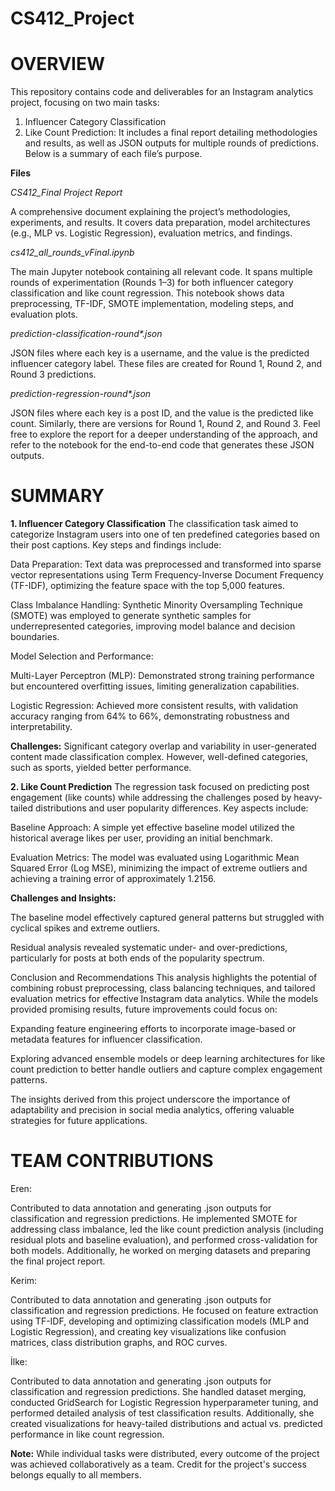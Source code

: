 # CS412_Project
# OVERVIEW
This repository contains code and deliverables for an Instagram analytics project, focusing on two main tasks:

1. Influencer Category Classification
2. Like Count Prediction:
It includes a final report detailing methodologies and results, as well as JSON outputs for multiple rounds of predictions. Below is a summary of each file’s purpose.

**Files**


_CS412_Final Project Report_

A comprehensive document explaining the project’s methodologies, experiments, and results. It covers data preparation, model architectures (e.g., MLP vs. Logistic Regression), evaluation metrics, and findings.


_cs412_all_rounds_vFinal.ipynb_

The main Jupyter notebook containing all relevant code. It spans multiple rounds of experimentation (Rounds 1–3) for both influencer category classification and like count regression. This notebook shows data preprocessing, TF-IDF, SMOTE implementation, modeling steps, and evaluation plots.


_prediction-classification-round*.json_

JSON files where each key is a username, and the value is the predicted influencer category label. These files are created for Round 1, Round 2, and Round 3 predictions.


_prediction-regression-round*.json_

JSON files where each key is a post ID, and the value is the predicted like count. Similarly, there are versions for Round 1, Round 2, and Round 3.
Feel free to explore the report for a deeper understanding of the approach, and refer to the notebook for the end-to-end code that generates these JSON outputs.

# SUMMARY
**1. Influencer Category Classification**
The classification task aimed to categorize Instagram users into one of ten predefined categories based on their post captions. Key steps and findings include:

Data Preparation: Text data was preprocessed and transformed into sparse vector representations using Term Frequency-Inverse Document Frequency (TF-IDF), optimizing the feature space with the top 5,000 features.

Class Imbalance Handling: Synthetic Minority Oversampling Technique (SMOTE) was employed to generate synthetic samples for underrepresented categories, improving model balance and decision boundaries.

Model Selection and Performance:

Multi-Layer Perceptron (MLP): Demonstrated strong training performance but encountered overfitting issues, limiting generalization capabilities.

Logistic Regression: Achieved more consistent results, with validation accuracy ranging from 64% to 66%, demonstrating robustness and interpretability.

**Challenges:** Significant category overlap and variability in user-generated content made classification complex. However, well-defined categories, such as sports, yielded better performance.

**2. Like Count Prediction**
The regression task focused on predicting post engagement (like counts) while addressing the challenges posed by heavy-tailed distributions and user popularity differences. Key aspects include:

Baseline Approach: A simple yet effective baseline model utilized the historical average likes per user, providing an initial benchmark.

Evaluation Metrics: The model was evaluated using Logarithmic Mean Squared Error (Log MSE), minimizing the impact of extreme outliers and achieving a training error of approximately 1.2156.

**Challenges and Insights:**

The baseline model effectively captured general patterns but struggled with cyclical spikes and extreme outliers.

Residual analysis revealed systematic under- and over-predictions, particularly for posts at both ends of the popularity spectrum.

Conclusion and Recommendations
This analysis highlights the potential of combining robust preprocessing, class balancing techniques, and tailored evaluation metrics for effective Instagram data analytics. While the models provided promising results, future improvements could focus on:

Expanding feature engineering efforts to incorporate image-based or metadata features for influencer classification.

Exploring advanced ensemble models or deep learning architectures for like count prediction to better handle outliers and capture complex engagement patterns.

The insights derived from this project underscore the importance of adaptability and precision in social media analytics, offering valuable strategies for future applications.


# TEAM CONTRIBUTIONS


Eren:


Contributed to data annotation and generating .json outputs for classification and regression predictions. He implemented SMOTE for addressing class imbalance, led the like count prediction analysis (including residual plots and baseline evaluation), and performed cross-validation for both models. Additionally, he worked on merging datasets and preparing the final project report.


Kerim:

Contributed to data annotation and generating .json outputs for classification and regression predictions. He focused on feature extraction using TF-IDF, developing and optimizing classification models (MLP and Logistic Regression), and creating key visualizations like confusion matrices, class distribution graphs, and ROC curves.


İlke:

Contributed to data annotation and generating .json outputs for classification and regression predictions. She handled dataset merging, conducted GridSearch for Logistic Regression hyperparameter tuning, and performed detailed analysis of test classification results. Additionally, she created visualizations for heavy-tailed distributions and actual vs. predicted performance in like count regression.


**Note:** While individual tasks were distributed, every outcome of the project was achieved collaboratively as a team. Credit for the project's success belongs equally to all members.

